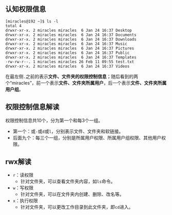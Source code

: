 ## 认知权限信息
```
[miracles@192 ~]$ ls -l
total 4
drwxr-xr-x. 2 miracles miracles  6 Jan 24 16:37 Desktop
drwxr-xr-x. 2 miracles miracles  6 Jan 24 16:37 Documents
drwxr-xr-x. 2 miracles miracles  6 Jan 24 16:37 Downloads
drwxr-xr-x. 2 miracles miracles  6 Jan 24 16:37 Music
drwxr-xr-x. 2 miracles miracles  6 Jan 24 16:37 Pictures
drwxr-xr-x. 2 miracles miracles  6 Jan 24 16:37 Public
drwxr-xr-x. 2 miracles miracles  6 Jan 24 16:37 Templates
-rw-rw-r--. 1 miracles miracles 26 Feb 11 09:55 test.txt
drwxr-xr-x. 2 miracles miracles  6 Jan 24 16:37 Videos
```
在最左侧`.`之前的表示**文件、文件夹的权限控制信息**；随后看到的两个“miracles”，前一个表示**文件、文件夹所属用户**，后一个表示**文件、文件夹所属用户组**。
## 权限控制信息解读
权限控制信息共10个，分为第一个和每3个一组。
- 第一个：或`-`或`d`或`l`，分别表示文件、文件夹和软链接。
- 后面九个：每三个一组，分别是所属用户权限、所属用户组权限、其他用户权限。
## rwx解读
- `r`：读权限
  - 针对文件夹，可以查看文件夹内容，如`ls`命令。
- `w`：写权限
  - 针对文件夹，可以在文件夹内创建、删除、改名等。
- `x`：执行权限
  - 针对文件夹，可以更改工作目录到此文件夹，即`cd`进入。